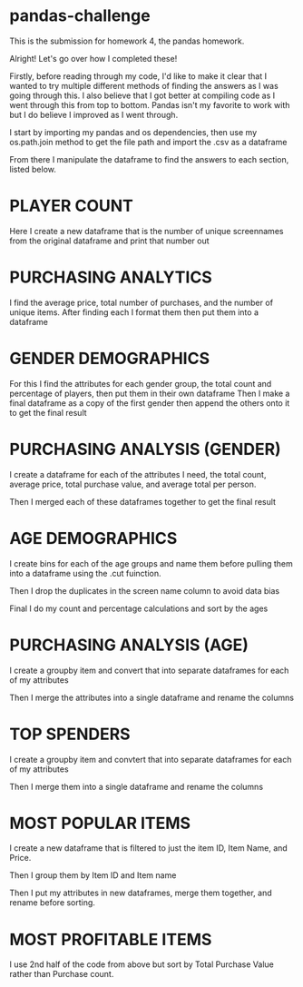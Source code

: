 # pandas-challenge
This is the submission for homework 4, the pandas homework.

Alright! Let's go over how I completed these!

Firstly, before reading through my code, I'd like to make it clear that I wanted to try multiple different methods of finding the answers as I was going through this.
I also believe that I got better at compiling code as I went through this from top to bottom. Pandas isn't my favorite to work with but I do believe I improved as I went through.

I start by importing my pandas and os dependencies, then use my os.path.join method to get the file path and import the .csv as a dataframe

From there I manipulate the dataframe to find the answers to each section, listed below.

# PLAYER COUNT

Here I create a new dataframe that is the number of unique screennames from the original dataframe and print that number out

# PURCHASING ANALYTICS

I find the average price, total number of purchases, and the number of unique items.
After finding each I format them then put them into a dataframe

# GENDER DEMOGRAPHICS

For this I find the attributes for each gender group, the total count and percentage of players, then put them in their own dataframe
Then I make a final dataframe as a copy of the first gender then append the others onto it to get the final result

# PURCHASING ANALYSIS (GENDER)

I create a dataframe for each of the attributes I need, the total count, average price, total purchase value, and average total per person.

Then I merged each of these dataframes together to get the final result

# AGE DEMOGRAPHICS

I create bins for each of the age groups and name them before pulling them into a dataframe using the .cut fuinction.

Then I drop the duplicates in the screen name column to avoid data bias

Final I do my count and percentage calculations and sort by the ages

# PURCHASING ANALYSIS (AGE)

I create a groupby item and convert that into separate dataframes for each of my attributes

Then I merge the attributes into a single dataframe and rename the columns

# TOP SPENDERS

I create a groupby item and convtert that into separate dataframes for each of my attributes

Then I merge them into a single dataframe and rename the columns

# MOST POPULAR ITEMS

I create a new dataframe that is filtered to just the item ID, Item Name, and Price.

Then I group them by Item ID and Item name

Then I put my attributes in new dataframes, merge them together, and rename before sorting.

# MOST PROFITABLE ITEMS

I use 2nd half of the code from above but sort by Total Purchase Value rather than Purchase count.